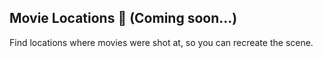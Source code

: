 ## Movie Locations 🎥 (Coming soon...)

Find locations where movies were shot at, so you can recreate the scene.
